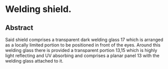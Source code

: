 # Welding shield.

## Abstract
Said shield comprises a transparent dark welding glass 17 which is arranged as a locally limited portion to be positioned in front of the eyes. Around this welding glass there is provided a transparent portion 13,15 which is highly light reflecting and UV absorbing and comprises a planar panel 13 with the welding glass attached to it.